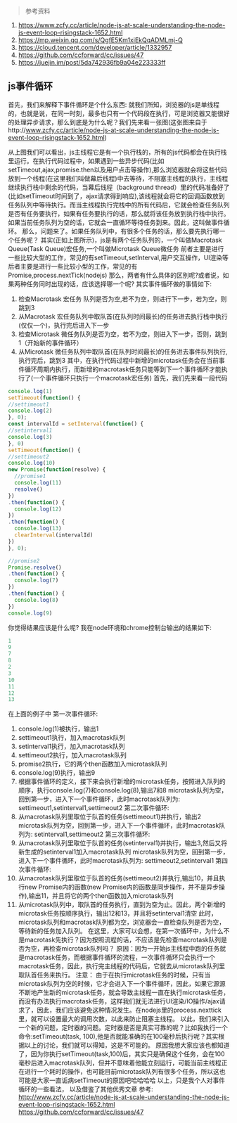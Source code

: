 
> 参考资料
1. https://www.zcfy.cc/article/node-js-at-scale-understanding-the-node-js-event-loop-risingstack-1652.html
2. https://mp.weixin.qq.com/s/QgfE5Km1xiEkQqADMLmj-Q
3. https://cloud.tencent.com/developer/article/1332957
4. https://github.com/ccforward/cc/issues/47
5. https://juejin.im/post/5da742936fb9a04e223333ff



## js事件循环
首先，我们来解释下事件循环是个什么东西:
就我们所知，浏览器的js是单线程的，也就是说，在同一时刻，最多也只有一个代码段在执行，可是浏览器又能很好的处理异步请求，那么到底是为什么呢？我们先来看一张图(这张图来自于http://www.zcfy.cc/article/node-js-at-scale-understanding-the-node-js-event-loop-risingstack-1652.html)
 

从上图我们可以看出，js主线程它是有一个执行栈的，所有的js代码都会在执行栈里运行。在执行代码过程中，如果遇到一些异步代码(比如setTimeout,ajax,promise.then以及用户点击等操作),那么浏览器就会将这些代码放到一个线程(在这里我们叫做幕后线程)中去等待，不阻塞主线程的执行，主线程继续执行栈中剩余的代码，当幕后线程（background thread）里的代码准备好了(比如setTimeout时间到了，ajax请求得到响应),该线程就会将它的回调函数放到任务队列中等待执行。而当主线程执行完栈中的所有代码后，它就会检查任务队列是否有任务要执行，如果有任务要执行的话，那么就将该任务放到执行栈中执行。如果当前任务队列为空的话，它就会一直循环等待任务到来。因此，这叫做事件循环。
那么，问题来了。如果任务队列中，有很多个任务的话，那么要先执行哪一个任务呢？
其实(正如上图所示)，js是有两个任务队列的，一个叫做Macrotask Queue(Task Queue)宏任务,一个叫做Microtask Queue微任务
前者主要是进行一些比较大型的工作，常见的有setTimeout,setInterval,用户交互操作，UI渲染等
后者主要是进行一些比较小型的工作，常见的有Promise,process.nextTick(nodejs)
那么，两者有什么具体的区别呢?或者说，如果两种任务同时出现的话，应该选择哪一个呢?
 其实事件循环做的事情如下:
1. 检查Macrotask 宏任务 队列是否为空,若不为空，则进行下一步，若为空，则跳到3
2. 从Macrotask 宏任务队列中取队首(在队列时间最长)的任务进去执行栈中执行(仅仅一个)，执行完后进入下一步
3. 检查Microtask 微任务队列是否为空，若不为空，则进入下一步，否则，跳到1（开始新的事件循环）
4. 从Microtask 微任务队列中取队首(在队列时间最长)的任务进去事件队列执行,执行完后，跳到3
其中，在执行代码过程中新增的microtask任务会在当前事件循环周期内执行，而新增的macrotask任务只能等到下一个事件循环才能执行了(一个事件循环只执行一个macrotask宏任务)
 首先，我们先来看一段代码
  ```javascript
console.log(1)
setTimeout(function() {
  //settimeout1
  console.log(2)
}, 0);
const intervalId = setInterval(function() {
  //setinterval1
  console.log(3)
}, 0)
setTimeout(function() {
  //settimeout2
  console.log(10)
  new Promise(function(resolve) {
    //promise1
    console.log(11)
    resolve()
  })
  .then(function() {
    console.log(12)
  })
  .then(function() {
    console.log(13)
    clearInterval(intervalId)
  })
}, 0);

//promise2
Promise.resolve()
  .then(function() {
    console.log(7)
  })
  .then(function() {
    console.log(8)
  })
console.log(9)
```
你觉得结果应该是什么呢?
 我在node环境和chrome控制台输出的结果如下:
 ```javascript
 1
 9
 7
 8
 2
 3
 10
 11
 12
 13
```
在上面的例子中
 第一次事件循环:
1. console.log(1)被执行，输出1
2. settimeout1执行，加入macrotask队列
3. setinterval1执行，加入macrotask队列
4. settimeout2执行，加入macrotask队列
5. promise2执行，它的两个then函数加入microtask队列
6. console.log(9)执行，输出9
7. 根据事件循环的定义，接下来会执行新增的microtask任务，按照进入队列的顺序，执行console.log(7)和console.log(8),输出7和8
 microtask队列为空，回到第一步，进入下一个事件循环，此时macrotask队列为: settimeout1,setinterval1,settimeout2
第二次事件循环:
1. 从macrotask队列里取位于队首的任务(settimeout1)并执行，输出2
 microtask队列为空，回到第一步，进入下一个事件循环，此时macrotask队列为: setinterval1,settimeout2
第三次事件循环:
1. 从macrotask队列里取位于队首的任务(setinterval1)并执行，输出3,然后又将新生成的setinterval1加入macrotask队列
 microtask队列为空，回到第一步，进入下一个事件循环，此时macrotask队列为: settimeout2,setinterval1
第四次事件循环:
1. 从macrotask队列里取位于队首的任务(settimeout2)并执行,输出10，并且执行new Promise内的函数(new Promise内的函数是同步操作，并不是异步操作),输出11，并且将它的两个then函数加入microtask队列
2. 从microtask队列中，取队首的任务执行，直到为空为止。因此，两个新增的microtask任务按顺序执行，输出12和13，并且将setinterval1清空
 此时，microtask队列和macrotask队列都为空，浏览器会一直检查队列是否为空，等待新的任务加入队列。
在这里，大家可以会想，在第一次循环中，为什么不是macrotask先执行？因为按照流程的话，不应该是先检查macrotask队列是否为空，再检查microtask队列吗？
 原因：因为一开始js主线程中跑的任务就是macrotask任务，而根据事件循环的流程，一次事件循环只会执行一个macrotask任务，因此，执行完主线程的代码后，它就去从microtask队列里取队首任务来执行。
注意：
由于在执行microtask任务的时候，只有当microtask队列为空的时候，它才会进入下一个事件循环，因此，如果它源源不断地产生新的microtask任务，就会导致主线程一直在执行microtask任务，而没有办法执行macrotask任务，这样我们就无法进行UI渲染/IO操作/ajax请求了，因此，我们应该避免这种情况发生。在nodejs里的process.nexttick里，就可以设置最大的调用次数，以此来防止阻塞主线程。
以此，我们来引入一个新的问题，定时器的问题。定时器是否是真实可靠的呢？比如我执行一个命令:setTimeout(task, 100),他是否就能准确的在100毫秒后执行呢？其实根据以上的讨论，我们就可以得知，这是不可能的。
 原因我想大家应该也都知道了，因为你执行setTimeout(task,100)后，其实只是确保这个任务，会在100毫秒后进入macrotask队列，但并不意味着他能立刻运行，可能当前主线程正在进行一个耗时的操作，也可能目前microtask队列有很多个任务，所以这也可能是大家一直诟病setTimeout的原因吧哈哈哈哈
以上，只是我个人对事件循环的一些看法， 以及借鉴了其他优秀文章
参考:
 http://www.zcfy.cc/article/node-js-at-scale-understanding-the-node-js-event-loop-risingstack-1652.html
 https://github.com/ccforward/cc/issues/47
